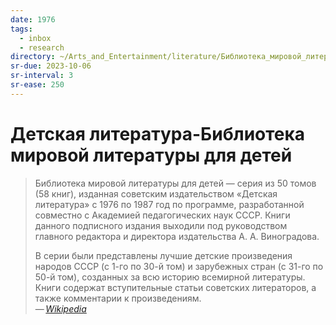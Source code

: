 ```yaml
---
date: 1976
tags:
  - inbox
  - research
directory: ~/Arts_and_Entertainment/literature/Библиотека_мировой_литературы_для_детей/
sr-due: 2023-10-06
sr-interval: 3
sr-ease: 250
---
```


# Детская литература-Библиотека мировой литературы для детей

> Библиотека мировой литературы для детей — серия из 50 томов (58 книг),
> изданная советским издательством «Детская литература» с 1976 по 1987 год по
> программе, разработанной совместно с Академией педагогических наук СССР. Книги
> данного подписного издания выходили под руководством главного редактора и
> директора издательства А. А. Виноградова.
>
> В серии были представлены лучшие детские произведения народов СССР (с 1-го по
> 30-й том) и зарубежных стран (с 31-го по 50-й том), созданных за всю историю
> всемирной литературы. Книги содержат вступительные статьи советских
> литераторов, а также комментарии к произведениям.\
> — <cite>[Wikipedia](https://ru.wikipedia.org/wiki/%D0%91%D0%B8%D0%B1%D0%BB%D0%B8%D0%BE%D1%82%D0%B5%D0%BA%D0%B0_%D0%BC%D0%B8%D1%80%D0%BE%D0%B2%D0%BE%D0%B9_%D0%BB%D0%B8%D1%82%D0%B5%D1%80%D0%B0%D1%82%D1%83%D1%80%D1%8B_%D0%B4%D0%BB%D1%8F_%D0%B4%D0%B5%D1%82%D0%B5%D0%B9)</cite>


